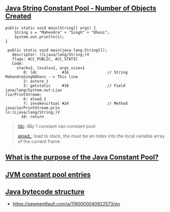## [Java String Constant Pool - Number of Objects Created](https://stackoverflow.com/questions/29007846/java-string-constant-pool-number-of-objects-created)

```
public static void main(String[] args) {
    String s = "Mahendra" + "Singh" + "Dhoni";
    System.out.println(s);
}
```

```
 public static void main(java.lang.String[]);
   descriptor: ([Ljava/lang/String;)V
   flags: ACC_PUBLIC, ACC_STATIC
   Code:
     stack=2, locals=2, args_size=1
        0: ldc           #16                 // String MahendraSinghDhoni --> This line
        2: astore_1
        3: getstatic     #18                 // Field java/lang/System.out:Ljav
/io/PrintStream;
        6: aload_1
        7: invokevirtual #24                 // Method java/io/PrintStream.prin
ln:(Ljava/lang/String;)V
       10: return
```

> [ldc](https://en.wikipedia.org/wiki/List_of_Java_bytecode_instructions): đẩy 1 constant vào constant pool
> 
> [aload_<n>](https://docs.oracle.com/javase/specs/jvms/se11/html/jvms-6.html#jvms-6.5.aload_n): load to stack, the <n> must be an index into the local variable array of the current frame [](jvm-structure.md)
> 

## [What is the purpose of the Java Constant Pool?](https://stackoverflow.com/questions/10209952/what-is-the-purpose-of-the-java-constant-pool)

## [JVM constant pool entries](https://www.baeldung.com/jvm-constant-pool)

## [Java bytecode structure](https://www.csie.ntu.edu.tw/~comp2/2001/byteCode/byteCode.html#CONSTANT_Utf8)

- https://segmentfault.com/a/1190000040922573/en